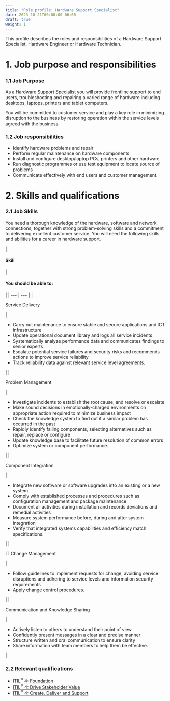 ```yaml
---
title: "Role profile: Hardware Support Specialist"
date: 2023-10-21T00:00:00-06:00
draft: true
weight: 1
---
```


This profile describes the roles and responsibilities of a Hardware Support Specialist, Hardware Engineer or Hardware Technician.

# 1. Job purpose and responsibilities

### 1.1 Job Purpose

As a Hardware Support Specialist you will provide frontline support to end users, troubleshooting and repairing a varied range of hardware including desktops, laptops, printers and tablet computers.

You will be committed to customer service and play a key role in minimizing disruption to the business by restoring operation within the service levels agreed with the business.

### 1.2 Job responsibilities

* Identify hardware problems and repair
* Perform regular maintenance on hardware components
* Install and configure desktop/laptop PCs, printers and other hardware
* Run diagnostic programmes or use test equipment to locate source of problems
* Communicate effectively with end users and customer management.

# 2. Skills and qualifications

### 2.1 Job Skills

You need a thorough knowledge of the hardware, software and network connections, together with strong problem-solving skills and a commitment to delivering excellent customer service. You will need the following skills and abilities for a career in hardware support.

| 
#### **Skill**

 | 

#### **You should be able to:**

 |
| --- | --- |
| 

Service Delivery

 | 

* Carry out maintenance to ensure stable and secure applications and ICT infrastructure
* Update operational document library and logs all service incidents
* Systematically analyze performance data and communicates findings to senior experts
* Escalate potential service failures and security risks and recommends actions to improve service reliability
* Track reliability data against relevant service level agreements.

 |
| 

Problem Management

 | 

* Investigate incidents to establish the root cause, and resolve or escalate
* Make sound decisions in emotionally-charged environments on appropriate action required to minimize business impact
* Check the knowledge system to find out if a similar problem has occurred in the past
* Rapidly identify failing components, selecting alternatives such as repair, replace or configure
* Update knowledge base to facilitate future resolution of common errors
* Optimize system or component performance.

 |
| 

Component Integration

 | 

* Integrate new software or software upgrades into an existing or a new system
* Comply with established processes and procedures such as configuration management and package maintenance
* Document all activities during installation and records deviations and remedial activities
* Measure system performance before, during and after system integration
* Verify that integrated systems capabilities and efficiency match specifications.

 |
| 

IT Change Management

 | 

* Follow guidelines to implement requests for change, avoiding service disruptions and adhering to service levels and information security requirements
* Apply change control procedures.

 |
| 

Communication and Knowledge Sharing

 | 

* Actively listen to others to understand their point of view
* Confidently present messages in a clear and precise manner
* Structure written and oral communication to ensure clarity
* Share information with team members to help them be effective.

 |

### 2.2 Relevant qualifications

* [ITIL<sup>®</sup> 4: Foundation](https://www.axelos.com/certifications/itil-service-management/itil-4-foundation)
* [ITIL<sup>®</sup> 4: Drive Stakeholder Value](https://www.axelos.com/certifications/itil-service-management/managing-professional/drive-stakeholder-value)
* [ITIL<sup>®</sup> 4: Create, Deliver and Support](https://www.axelos.com/certifications/itil-service-management/managing-professional/create-deliver-and-support)
